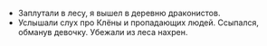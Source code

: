 * Заплутали в лесу, я вышел в деревню драконистов.
* Услышали слух про Клёны и пропадающих людей. Ссыпался, обманув девочку. Убежали из леса нахрен.